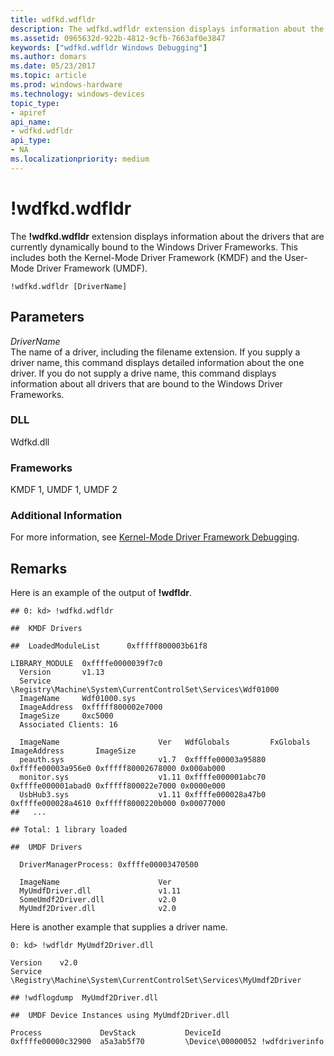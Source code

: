 ```yaml
---
title: wdfkd.wdfldr
description: The wdfkd.wdfldr extension displays information about the KMDF and UMDF drivers that are currently dynamically bound to the Windows Driver Frameworks. 
ms.assetid: 0965632d-922b-4812-9cfb-7663af0e3847
keywords: ["wdfkd.wdfldr Windows Debugging"]
ms.author: domars
ms.date: 05/23/2017
ms.topic: article
ms.prod: windows-hardware
ms.technology: windows-devices
topic_type:
- apiref
api_name:
- wdfkd.wdfldr
api_type:
- NA
ms.localizationpriority: medium
---
```


# !wdfkd.wdfldr


The **!wdfkd.wdfldr** extension displays information about the drivers that are currently dynamically bound to the Windows Driver Frameworks. This includes both the Kernel-Mode Driver Framework (KMDF) and the User-Mode Driver Framework (UMDF).

```
!wdfkd.wdfldr [DriverName]
```

## <span id="Parameters"></span><span id="parameters"></span><span id="PARAMETERS"></span>Parameters


<span id="_______DriverName______"></span><span id="_______drivername______"></span><span id="_______DRIVERNAME______"></span> *DriverName*   
The name of a driver, including the filename extension. If you supply a driver name, this command displays detailed information about the one driver. If you do not supply a drive name, this command displays information about all drivers that are bound to the Windows Driver Frameworks.

### <span id="DLL"></span><span id="dll"></span>DLL

Wdfkd.dll

### <span id="Frameworks"></span><span id="frameworks"></span><span id="FRAMEWORKS"></span>Frameworks

KMDF 1, UMDF 1, UMDF 2

### <span id="Additional_Information"></span><span id="additional_information"></span><span id="ADDITIONAL_INFORMATION"></span>Additional Information

For more information, see [Kernel-Mode Driver Framework Debugging](kernel-mode-driver-framework-debugging.md).

Remarks
-------

Here is an example of the output of **!wdfldr**.

```
## 0: kd> !wdfkd.wdfldr

##  KMDF Drivers

##  LoadedModuleList      0xfffff800003b61f8

LIBRARY_MODULE  0xffffe0000039f7c0
  Version       v1.13
  Service       \Registry\Machine\System\CurrentControlSet\Services\Wdf01000
  ImageName     Wdf01000.sys
  ImageAddress  0xfffff800002e7000
  ImageSize     0xc5000
  Associated Clients: 16

  ImageName                      Ver   WdfGlobals         FxGlobals          ImageAddress       ImageSize
  peauth.sys                     v1.7  0xffffe00003a95880 0xffffe00003a956e0 0xfffff80002678000 0x000ab000
  monitor.sys                    v1.11 0xffffe000001abc70 0xffffe000001abad0 0xfffff800022e7000 0x0000e000
  UsbHub3.sys                    v1.11 0xffffe000028a47b0 0xffffe000028a4610 0xfffff8000220b000 0x00077000
##   ...

## Total: 1 library loaded

##  UMDF Drivers

  DriverManagerProcess: 0xffffe00003470500

  ImageName                      Ver
  MyUmdfDriver.dll               v1.11 
  SomeUmdf2Driver.dll            v2.0  
  MyUmdf2Driver.dll              v2.0
```

Here is another example that supplies a driver name.

```
0: kd> !wdfldr MyUmdf2Driver.dll

Version    v2.0
Service    \Registry\Machine\System\CurrentControlSet\Services\MyUmdf2Driver

## !wdflogdump  MyUmdf2Driver.dll

##  UMDF Device Instances using MyUmdf2Driver.dll

Process             DevStack           DeviceId
0xffffe00000c32900  a5a3ab5f70         \Device\00000052 !wdfdriverinfo
```

 

 





